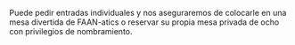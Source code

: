 Puede pedir entradas individuales y nos aseguraremos de colocarle en una mesa divertida de FAAN-atics o reservar su propia mesa privada de ocho con privilegios de nombramiento.